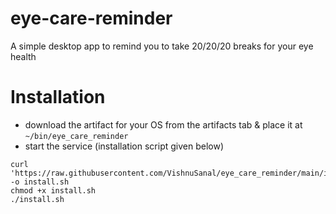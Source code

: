 # eye-care-reminder
A simple desktop app to remind you to take 20/20/20 breaks for your eye health

# Installation

- download the artifact for your OS from the artifacts tab & place it at `~/bin/eye_care_reminder`
- start the service (installation script given below)

```
curl 'https://raw.githubusercontent.com/VishnuSanal/eye_care_reminder/main/install.sh' -o install.sh
chmod +x install.sh
./install.sh
```
